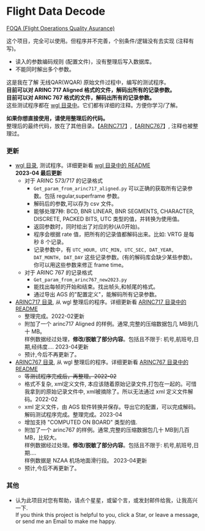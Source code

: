 # Flight Data Decode  

[FOQA (Flight Operations Quality Asurance)](http://en.wikipedia.org/wiki/Flight_operations_quality_assurance)  

这个项目，完全可以使用。但程序并不完善，个别条件/逻辑没有去实现 (注释有写)。   
* 读入的参数编码规则 (配置文件)，没有整理后写入数据库。   
* 不能同时解出多个参数。   

这是我在了解 无线QAR(WQAR) 原始文件过程中，编写的测试程序。   
**目前可以对 ARINC 717 Aligned 格式的文件，解码出所有的记录参数。**   
**目前可以对 ARINC 767 格式的文件，解码出所有的记录参数。**   
这些测试程序都在 [wgl 目录中](https://github.com/osnosn/FlightDataDecode/tree/main/wgl)。它们都有详细的注释。方便你学习/了解。   

**如果你想直接使用，请使用整理后的代码。**   
整理后的最终代码，放在了其他目录。【[ARINC717](https://github.com/osnosn/FlightDataDecode/tree/main/ARINC717)】,【[ARINC767](https://github.com/osnosn/FlightDataDecode/tree/main/ARINC767)】, 注释也被整理过。   

### 更新  
* [wgl 目录](https://github.com/osnosn/FlightDataDecode/tree/main/wgl), 测试程序。详细更新看 [wgl 目录中的 README](https://github.com/osnosn/FlightDataDecode/blob/main/wgl/README.md)   
  **2023-04 最后更新**   
  - 对于 ARINC 573/717 的记录格式   
    - `Get_param_from_arinc717_aligned.py` 可以正确的获取所有记录参数。包括 regular,superframe 参数。  
    - 解码后的参数,可以存为 csv 文件。  
    - 能够处理7种: BCD, BNR LINEAR, BNR SEGMENTS, CHARACTER, DISCRETE, PACKED BITS, UTC 类型的值，并转换为使用值。  
    - 返回参数时，同时给出了对应的秒(从0开始)。  
    - 程序会根据 rate 值，把所有的记录值都解码出来。比如: VRTG 是每秒 8 个记录。  
    - 记录参数中，有 `UTC_HOUR, UTC_MIN, UTC_SEC, DAT_YEAR, DAT_MONTH, DAT_DAY` 这些记录参数。(有的解码库会缺少某些参数)。你可以用这些参数来修正 frame time。  
  - 对于 ARINC 767 的记录格式   
    - `Get_param_from_arinc767_new2023.py`   
    - 能找出每帧的开始和结束。找出帧头,和帧尾的格式。   
    - 通过导出 AGS 的"配置定义"，能解码所有记录参数。   
* [ARINC717 目录](https://github.com/osnosn/FlightDataDecode/tree/main/ARINC717), 从 wgl 整理后的程序。详细更新看 [ARINC717 目录中的 README](https://github.com/osnosn/FlightDataDecode/blob/main/ARINC717/README.md)  
  * 整理完成。2022-02更新   
  * 附加了一个 arinc717 Aligned 的样例。通常,完整的压缩数据包几 MB到几十 MB。   
    样例数据经过处理，**修改/脱敏了部分内容**。包括且不限于: 机号,航班号,日期,经纬度.... 2023-04更新   
  * 预计,今后不再更新了。   
* [ARINC767 目录](https://github.com/osnosn/FlightDataDecode/blob/main/wgl/README.md), 从 wgl 整理后的程序。详细更新看 [ARINC767 目录中的 README](https://github.com/osnosn/FlightDataDecode/blob/main/ARINC767/README.md)  
  * ~~等测试程序完成后，再整理。2022-02~~   
  * 格式不复杂, xml定义文件, 本应该随着原始记录文件,打包在一起的。可惜我拿到的原始记录文件中, xml被摘除了。所以无法通过 xml 定义文件解码。2022-02   
  * xml 定义文件，由 AGS 软件转换并保存。导出它的配置，可以完成解码。   
    解码测试程序完成。整理完成。2023-04   
  * 增加支持 "COMPUTED ON BOARD" 类型的值.    
  * 附加了一个 arinc767 的样例。通常,完整的压缩数据包几十 MB到几百 MB，比较大。    
    样例数据经过处理。**修改/脱敏了部分内容**。包括且不限于: 机号,航班号,日期....   
    样例数据是 NZAA 机场地面滑行段。 2023-04更新   
  * 预计,今后不再更新了。   

### 其他  
* 认为此项目对您有帮助，请点个星星，或留个言，或发封邮件给我，让我高兴一下.  
  If you think this project is helpful to you, click a Star, or leave a message, or send me an Email to make me happy.


